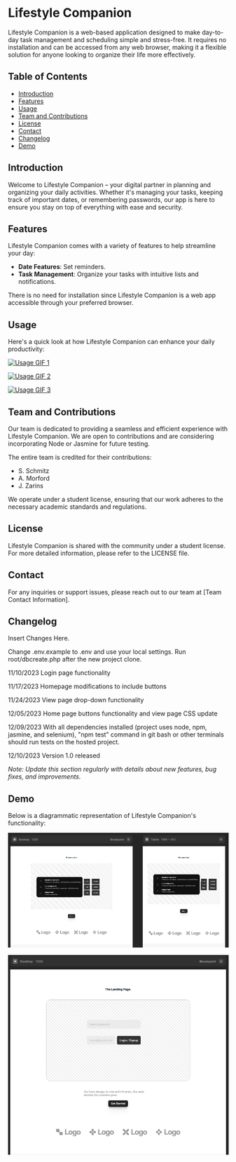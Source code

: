 # Lifestyle Companion

Lifestyle Companion is a web-based application designed to make day-to-day task management and scheduling simple and stress-free. It requires no installation and can be accessed from any web browser, making it a flexible solution for anyone looking to organize their life more effectively.

## Table of Contents
- [Introduction](#introduction)
- [Features](#features)
- [Usage](#usage)
- [Team and Contributions](#team-and-contributions)
- [License](#license)
- [Contact](#contact)
- [Changelog](#changelog)
- [Demo](#demo)

## Introduction
Welcome to Lifestyle Companion – your digital partner in planning and organizing your daily activities. Whether it's managing your tasks, keeping track of important dates, or remembering passwords, our app is here to ensure you stay on top of everything with ease and security.

## Features
Lifestyle Companion comes with a variety of features to help streamline your day:
- **Date Features**: Set reminders.
- **Task Management**: Organize your tasks with intuitive lists and notifications.

There is no need for installation since Lifestyle Companion is a web app accessible through your preferred browser.

## Usage
Here's a quick look at how Lifestyle Companion can enhance your daily productivity:

[![Usage GIF 1](assets/images/Screenshot_2023-11-21_182621.png)](https://github.com/JZarins2324/itcapstone_lifestyleapp/blob/main/assets/images/Screenshot%202023-11-21%20182621.png)

[![Usage GIF 2](assets/images/Screenshot_2023-11-21_182646.png)](https://github.com/JZarins2324/itcapstone_lifestyleapp/blob/main/assets/images/Screenshot%202023-11-21%20182646.png)

[![Usage GIF 3](assets/images/Screenshot_2023-11-21_182713.png)](https://github.com/JZarins2324/itcapstone_lifestyleapp/blob/main/assets/images/Screenshot%202023-11-21%20182713.png)


## Team and Contributions
Our team is dedicated to providing a seamless and efficient experience with Lifestyle Companion. We are open to contributions and are considering incorporating Node or Jasmine for future testing.

The entire team is credited for their contributions:
- S. Schmitz
- A. Morford
- J. Zarins

We operate under a student license, ensuring that our work adheres to the necessary academic standards and regulations.

## License
Lifestyle Companion is shared with the community under a student license. For more detailed information, please refer to the LICENSE file.

## Contact
For any inquiries or support issues, please reach out to our team at [Team Contact Information].

## Changelog
Insert Changes Here.

Change .env.example to .env and use your local settings. Run root/dbcreate.php after the new project clone.

11/10/2023 Login page functionality

11/17/2023 Homepage modifications to include buttons

11/24/2023 View page drop-down functionality

12/05/2023 Home page buttons functionality and view page CSS update

12/09/2023 With all dependencies installed (project uses node, npm, jasmine, and selenium), "npm test" command in git bash or other terminals should run tests on the hosted project.

12/10/2023 Version 1.0 released 

*Note: Update this section regularly with details about new features, bug fixes, and improvements.*

## Demo
Below is a diagrammatic representation of Lifestyle Companion's functionality:

[![Demo Diagram](assets/images/Capstone_Image.png)](https://github.com/JZarins2324/itcapstone_lifestyleapp/blob/main/assets/images/Capstone%20Image.PNG)

[![Demo Diagram](assets/images/appLogin.png)](https://github.com/JZarins2324/itcapstone_lifestyleapp/blob/main/assets/images/appLogin.PNG)
